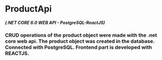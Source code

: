 # ProductApi
##### (.NET CORE 6.0 WEB API - PostgreSQL-ReactJS) 


### CRUD operations of the product object were made with the .net core web api. The product object was created in the database. Connected with PostgreSQL. Frontend part is developed with REACTJS.
